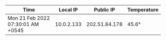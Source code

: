 | Time     | Local IP | Public IP | Temperature |
| ----------- | ----------- | ----------- | ----------- |
| Mon 21 Feb 2022 07:30:01 AM +0545      | 10.0.2.133     | 202.51.84.178  | 45.6° |
